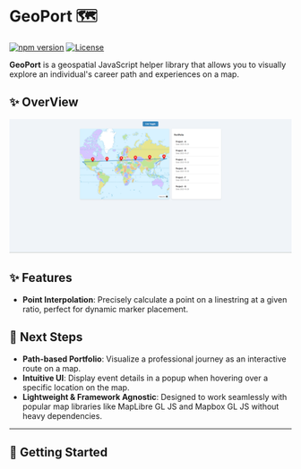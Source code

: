 # GeoPort 🗺️

[![npm version](https://badge.fury.io/js/geoport.svg)](https://badge.fury.io/js/geoport)
[![License](https://img.shields.io/badge/License-Apache%202.0-blue.svg)](https://opensource.org/licenses/Apache-2.0)

**GeoPort** is a geospatial JavaScript helper library that allows you to visually explore an individual's career path and experiences on a map.

## ✨ OverView
![example.png](docs/images/example-list-view.png)

## ✨ Features

- **Point Interpolation**: Precisely calculate a point on a linestring at a given ratio, perfect for dynamic marker placement.

## 🚀 Next Steps
- **Path-based Portfolio**: Visualize a professional journey as an interactive route on a map.
- **Intuitive UI**: Display event details in a popup when hovering over a specific location on the map.
- **Lightweight & Framework Agnostic**: Designed to work seamlessly with popular map libraries like MapLibre GL JS and Mapbox GL JS without heavy dependencies.

---

## 🚀 Getting Started